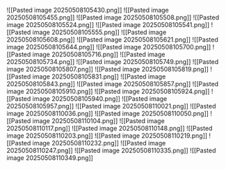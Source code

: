 ![[Pasted image 20250508105430.png]]
![[Pasted image 20250508105455.png]]
![[Pasted image 20250508105508.png]]
![[Pasted image 20250508105524.png]]
![[Pasted image 20250508105541.png]]
![[Pasted image 20250508105555.png]]
![[Pasted image 20250508105608.png]]
![[Pasted image 20250508105621.png]]
![[Pasted image 20250508105644.png]]
![[Pasted image 20250508105700.png]]
![[Pasted image 20250508105716.png]]
![[Pasted image 20250508105734.png]]
![[Pasted image 20250508105749.png]]
![[Pasted image 20250508105807.png]]
![[Pasted image 20250508105819.png]]
![[Pasted image 20250508105831.png]]
![[Pasted image 20250508105843.png]]
![[Pasted image 20250508105857.png]]
![[Pasted image 20250508105910.png]]
![[Pasted image 20250508105924.png]]
![[Pasted image 20250508105940.png]]
![[Pasted image 20250508105957.png]]
![[Pasted image 20250508110021.png]]
![[Pasted image 20250508110036.png]]
![[Pasted image 20250508110050.png]]
![[Pasted image 20250508110104.png]]
![[Pasted image 20250508110117.png]]
![[Pasted image 20250508110148.png]]
![[Pasted image 20250508110203.png]]
![[Pasted image 20250508110219.png]]
![[Pasted image 20250508110232.png]]
![[Pasted image 20250508110247.png]]
![[Pasted image 20250508110335.png]]
![[Pasted image 20250508110349.png]]
